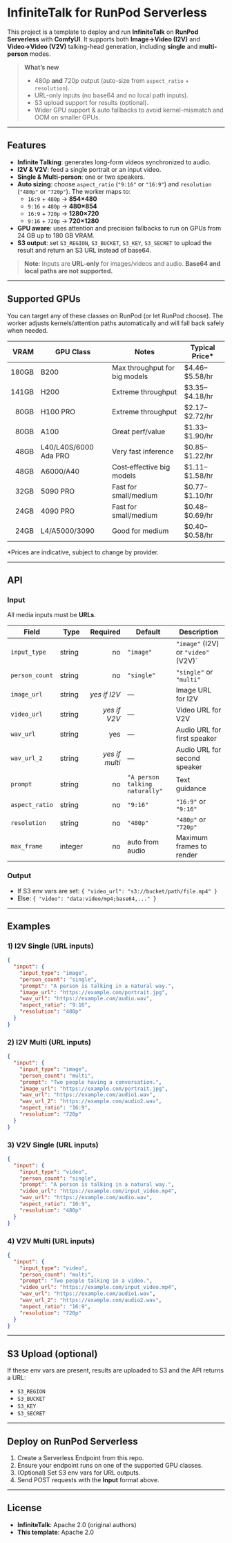 # InfiniteTalk for RunPod Serverless

This project is a template to deploy and run **InfiniteTalk** on **RunPod Serverless** with **ComfyUI**. It supports both **Image→Video (I2V)** and **Video→Video (V2V)** talking-head generation, including **single** and **multi-person** modes.

> **What’s new**
>
> - 480p **and** 720p output (auto-size from `aspect_ratio` + `resolution`).
> - URL-only inputs (no base64 and no local path inputs).
> - S3 upload support for results (optional).
> - Wider GPU support & auto fallbacks to avoid kernel-mismatch and OOM on smaller GPUs.

---

## Features

- **Infinite Talking**: generates long-form videos synchronized to audio.
- **I2V & V2V**: feed a single portrait or an input video.
- **Single & Multi-person**: one or two speakers.
- **Auto sizing**: choose `aspect_ratio` (`"9:16"` or `"16:9"`) and `resolution` (`"480p"` or `"720p"`). The worker maps to:
  - `16:9` + `480p` → **854×480**
  - `9:16` + `480p` → **480×854**
  - `16:9` + `720p` → **1280×720**
  - `9:16` + `720p` → **720×1280**
- **GPU aware**: uses attention and precision fallbacks to run on GPUs from 24 GB up to 180 GB VRAM.
- **S3 output**: set `S3_REGION`, `S3_BUCKET`, `S3_KEY`, `S3_SECRET` to upload the result and return an S3 URL instead of base64.

> **Note**: Inputs are **URL-only** for images/videos and audio. **Base64 and local paths are not supported.**

---

## Supported GPUs

You can target any of these classes on RunPod (or let RunPod choose). The worker adjusts kernels/attention paths automatically and will fall back safely when needed.

|  VRAM | GPU Class             | Notes                         | Typical Price\*  |
| ----: | --------------------- | ----------------------------- | ---------------- |
| 180GB | B200                  | Max throughput for big models | \$4.46–\$5.58/hr |
| 141GB | H200                  | Extreme throughput            | \$3.35–\$4.18/hr |
|  80GB | H100 PRO              | Extreme throughput            | \$2.17–\$2.72/hr |
|  80GB | A100                  | Great perf/value              | \$1.33–\$1.90/hr |
|  48GB | L40/L40S/6000 Ada PRO | Very fast inference           | \$0.85–\$1.22/hr |
|  48GB | A6000/A40             | Cost‑effective big models     | \$1.11–\$1.58/hr |
|  32GB | 5090 PRO              | Fast for small/medium         | \$0.77–\$1.10/hr |
|  24GB | 4090 PRO              | Fast for small/medium         | \$0.48–\$0.69/hr |
|  24GB | L4/A5000/3090         | Good for medium               | \$0.40–\$0.58/hr |

\*Prices are indicative, subject to change by provider.

---

## API

### Input

All media inputs must be **URLs**.

| Field          | Type    |       Required | Default                        | Description                         |
| -------------- | ------- | -------------: | ------------------------------ | ----------------------------------- |
| `input_type`   | string  |             no | `"image"`                      | `"image"` (I2V) or `"video"` (V2V)` |
| `person_count` | string  |             no | `"single"`                     | `"single"` or `"multi"`             |
| `image_url`    | string  |   _yes if I2V_ | —                              | Image URL for I2V                   |
| `video_url`    | string  |   _yes if V2V_ | —                              | Video URL for V2V                   |
| `wav_url`      | string  |            yes | —                              | Audio URL for first speaker         |
| `wav_url_2`    | string  | _yes if multi_ | —                              | Audio URL for second speaker        |
| `prompt`       | string  |             no | `"A person talking naturally"` | Text guidance                       |
| `aspect_ratio` | string  |             no | `"9:16"`                       | `"16:9"` or `"9:16"`                |
| `resolution`   | string  |             no | `"480p"`                       | `"480p"` or `"720p"`                |
| `max_frame`    | integer |             no | auto from audio                | Maximum frames to render            |

### Output

- If S3 env vars are set: `{ "video_url": "s3://bucket/path/file.mp4" }`
- Else: `{ "video": "data:video/mp4;base64,..." }`

---

## Examples

### 1) I2V Single (URL inputs)

```json
{
  "input": {
    "input_type": "image",
    "person_count": "single",
    "prompt": "A person is talking in a natural way.",
    "image_url": "https://example.com/portrait.jpg",
    "wav_url": "https://example.com/audio.wav",
    "aspect_ratio": "9:16",
    "resolution": "480p"
  }
}
```

### 2) I2V Multi (URL inputs)

```json
{
  "input": {
    "input_type": "image",
    "person_count": "multi",
    "prompt": "Two people having a conversation.",
    "image_url": "https://example.com/portrait.jpg",
    "wav_url": "https://example.com/audio1.wav",
    "wav_url_2": "https://example.com/audio2.wav",
    "aspect_ratio": "16:9",
    "resolution": "720p"
  }
}
```

### 3) V2V Single (URL inputs)

```json
{
  "input": {
    "input_type": "video",
    "person_count": "single",
    "prompt": "A person is talking in a natural way.",
    "video_url": "https://example.com/input_video.mp4",
    "wav_url": "https://example.com/audio.wav",
    "aspect_ratio": "16:9",
    "resolution": "480p"
  }
}
```

### 4) V2V Multi (URL inputs)

```json
{
  "input": {
    "input_type": "video",
    "person_count": "multi",
    "prompt": "Two people talking in a video.",
    "video_url": "https://example.com/input_video.mp4",
    "wav_url": "https://example.com/audio1.wav",
    "wav_url_2": "https://example.com/audio2.wav",
    "aspect_ratio": "16:9",
    "resolution": "720p"
  }
}
```

---

## S3 Upload (optional)

If these env vars are present, results are uploaded to S3 and the API returns a URL:

- `S3_REGION`
- `S3_BUCKET`
- `S3_KEY`
- `S3_SECRET`

---

## Deploy on RunPod Serverless

1. Create a Serverless Endpoint from this repo.
2. Ensure your endpoint runs on one of the supported GPU classes.
3. (Optional) Set S3 env vars for URL outputs.
4. Send POST requests with the **Input** format above.

---

## License

- **InfiniteTalk**: Apache 2.0 (original authors)
- **This template**: Apache 2.0
